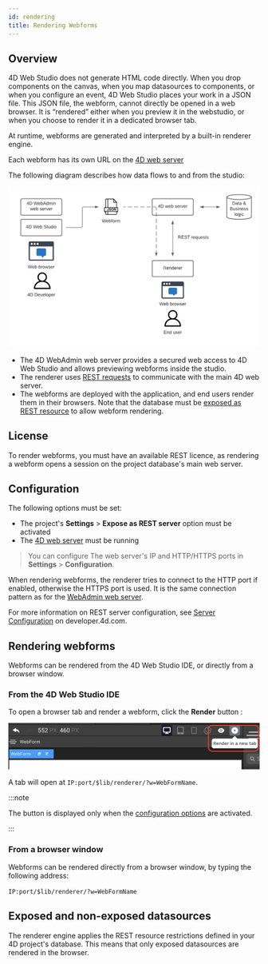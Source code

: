 ```yaml
---
id: rendering
title: Rendering Webforms
---
```

## Overview

4D Web Studio does not generate HTML code directly. When you drop components on the canvas, when you map datasources to components, or when you configure an event, 4D Web Studio places your work in a JSON file. This JSON file, the webform, cannot directly be opened in a web browser. It is “rendered” either when you preview it in the webstudio, or when you choose to render it in a dedicated browser tab.

At runtime, webforms are generated and interpreted by a built-in renderer engine.

Each webform has its own URL on the [4D web server](https://developer.4d.com/docs/en/WebServer/webServer.html)

The following diagram describes how data flows to and from the studio:

![workflow-diagram](img/workflow.png)


* The 4D WebAdmin web server provides a secured web access to 4D Web Studio and allows previewing webforms inside the studio.
* The renderer uses [REST requests](https://developer.4d.com/docs/en/REST/gettingStarted.html) to communicate with the main 4D web server.
* The webforms are deployed with the application, and end users render them in their browsers. Note that the database must be [exposed as REST resource](https://developer.4d.com/docs/en/REST/configuration.html#starting-the-rest-server) to allow webform rendering. 
## License

To render webforms, you must have an available REST licence, as rendering a webform opens a session on the project database's main web server.

## Configuration

The following options must be set:

* The project's **Settings** > **Expose as REST server** option must be activated 
* The [4D web server](https://developer.4d.com/docs/en/WebServer/webServer.html) must be running

> You can configure The web server's IP and HTTP/HTTPS ports in **Settings** > **Configuration**.

When rendering webforms, the renderer tries to connect to the HTTP port if enabled, otherwise the HTTPS port is used. It is the same connection pattern as for the [WebAdmin web server](https://developer.4d.com/docs/en/Admin/webAdmin.html#accept-http-connections-on-localhost).

For more information on REST server configuration, see [Server Configuration](https://developer.4d.com/docs/en/REST/configuration.html) on developer.4d.com.

## Rendering webforms 

Webforms can be rendered from the 4D Web Studio IDE, or directly from a browser window. 
### From the 4D Web Studio IDE

To open a browser tab and render a webform, click the **Render** button :

![render-button](img/render-button.png)

A tab will open at `IP:port/$lib/renderer/?w=WebFormName`.

:::note

The button is displayed only when the [configuration options](#configuration) are activated.

 :::

### From a browser window

Webforms can be rendered directly from a browser window, by typing the following address:

`IP:port/$lib/renderer/?w=WebFormName`

## Exposed and non-exposed datasources 

The renderer engine applies the REST resource restrictions defined in your 4D project's database. This means that only exposed datasources are rendered in the browser. 
